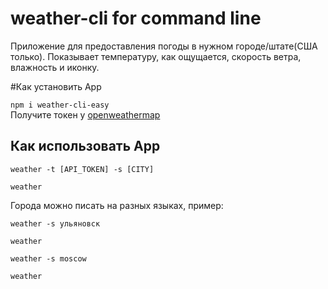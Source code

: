 # weather-cli for command line

Приложение для предоставления погоды в нужном городе/штате(США только). Показывает температуру, как ощущается, скорость ветра, влажность и иконку.

#Как установить App
 
`npm i weather-cli-easy`<br>
Получите токен у [openweathermap](https://openweathermap.org/api)<br>



## Как использовать App
```bush
weather -t [API_TOKEN] -s [CITY]
```
```bush
weather
```
Города можно писать на разных языках, пример:
```bush
weather -s ульяновск
```
```bush
weather
```

```bush
weather -s moscow
```
```bush
weather
```
